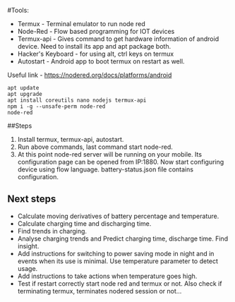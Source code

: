

#Tools:
- Termux - Terminal emulator to run node red 
- Node-Red - Flow based programming for IOT devices
- Termux-api - Gives command to get hardware information of android device. Need to install its app and apt package both.
- Hacker's Keyboard - for using alt, ctrl keys on termux
- Autostart - Android app to boot termux on restart as well.


Useful link - 
https://nodered.org/docs/platforms/android

```
apt update
apt upgrade
apt install coreutils nano nodejs termux-api
npm i -g --unsafe-perm node-red
node-red
```

##Steps
1) Install termux, termux-api, autostart.
2) Run above commands, last command start node-red.
3) At this point node-red server will be running on your mobile. Its configuration page can be opened from IP:1880. Now start configuring device using flow language. battery-status.json file contains configuration.



## Next steps
- Calculate moving derivatives of battery percentage and temperature.
- Calculate charging time and discharging time.
- Find trends in charging.
- Analyse charging trends and Predict charging time, discharge time. Find insight.
- Add instructions for switching to power saving mode in night and in events when its use is minimal. Use temperature parameter to detect usage.
- Add instructions to take actions when temperature goes high.
- Test if restart correctly start node red and termux or not. Also check if terminating termux, terminates nodered session or not...


